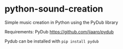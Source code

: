 # python-sound-creation
Simple music creation in Python using the PyDub library

Requirements:
PyDub https://github.com/jiaaro/pydub

Pydub can be installed with ```pip install pydub```
